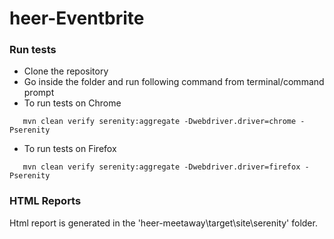 # heer-Eventbrite

### Run tests

* Clone the repository
* Go inside the folder and run following command from terminal/command prompt
* To run tests on Chrome
```
   mvn clean verify serenity:aggregate -Dwebdriver.driver=chrome -Pserenity 
```

* To run tests on Firefox 
```
   mvn clean verify serenity:aggregate -Dwebdriver.driver=firefox -Pserenity 
```

### HTML Reports

Html report is generated in the 'heer-meetaway\target\site\serenity' folder.
